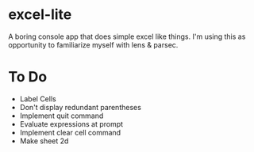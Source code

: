 # excel-lite
A boring console app that does simple excel like things.
I'm using this as opportunity to familiarize myself with lens & parsec.

# To Do
- Label Cells
- Don't display redundant parentheses
- Implement quit command
- Evaluate expressions at prompt
- Implement clear cell command
- Make sheet 2d
